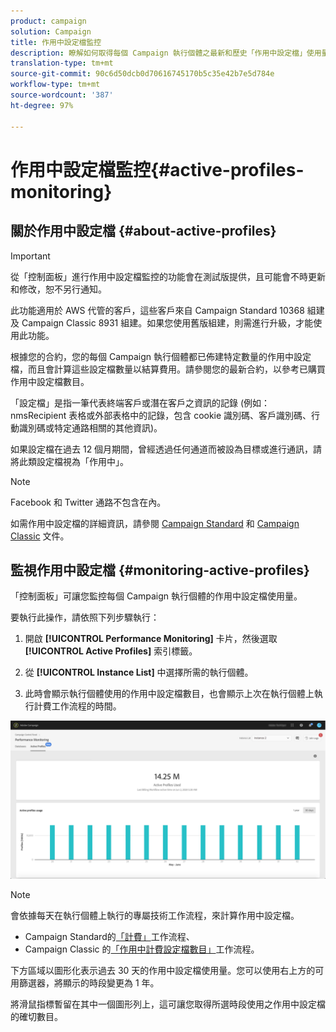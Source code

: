 ```yaml
---
product: campaign
solution: Campaign
title: 作用中設定檔監控
description: 瞭解如何取得每個 Campaign 執行個體之最新和歷史「作用中設定檔」使用量和演化的即時資訊。
translation-type: tm+mt
source-git-commit: 90c6d50dcb0d70616745170b5c35e42b7e5d784e
workflow-type: tm+mt
source-wordcount: '387'
ht-degree: 97%

---
```



# 作用中設定檔監控{#active-profiles-monitoring}

## 關於作用中設定檔 {#about-active-profiles}

>[!IMPORTANT]
>
>從「控制面板」進行作用中設定檔監控的功能會在測試版提供，且可能會不時更新和修改，恕不另行通知。
>
>此功能適用於 AWS 代管的客戶，這些客戶來自 Campaign Standard 10368 組建及 Campaign Classic 8931 組建。如果您使用舊版組建，則需進行升級，才能使用此功能。

根據您的合約，您的每個 Campaign 執行個體都已佈建特定數量的作用中設定檔，而且會計算這些設定檔數量以結算費用。請參閱您的最新合約，以參考已購買作用中設定檔數目。

「設定檔」是指一筆代表終端客戶或潛在客戶之資訊的記錄 (例如：nmsRecipient 表格或外部表格中的記錄，包含 cookie 識別碼、客戶識別碼、行動識別碼或特定通路相關的其他資訊)。

如果設定檔在過去 12 個月期間，曾經透過任何通道而被設為目標或進行通訊，請將此類設定檔視為「作用中」。

>[!NOTE]
>
>Facebook 和 Twitter 通路不包含在內。

如需作用中設定檔的詳細資訊，請參閱 [Campaign Standard](https://docs.adobe.com/content/help/zh-Hant/campaign-standard/using/profiles-and-audiences/managing-profiles/active-profiles.html) 和 [Campaign Classic](https://docs.adobe.com/content/help/zh-Hant/campaign-classic/using/getting-started/profile-management/about-profiles.html#active-profiles) 文件。

## 監視作用中設定檔 {#monitoring-active-profiles}

「控制面板」可讓您監控每個 Campaign 執行個體的作用中設定檔使用量。

要執行此操作，請依照下列步驟執行：

1. 開啟 **[!UICONTROL Performance Monitoring]** 卡片，然後選取 **[!UICONTROL Active Profiles]** 索引標籤。

1. 從 **[!UICONTROL Instance List]** 中選擇所需的執行個體。

1. 此時會顯示執行個體使用的作用中設定檔數目，也會顯示上次在執行個體上執行計費工作流程的時間。

![](assets/active-profiles-graph.png)

>[!NOTE]
>
>會依據每天在執行個體上執行的專屬技術工作流程，來計算作用中設定檔。
>
>* Campaign Standard的[「計費」](https://docs.adobe.com/help/zh-Hant/campaign-standard/using/administrating/application-settings/technical-workflows.html)工作流程、
>* Campaign Classic 的[「作用中計費設定檔數目」](https://experienceleague.adobe.com/docs/campaign-classic/using/automating-with-workflows/advanced-management/about-technical-workflows.html)工作流程。


下方區域以圖形化表示過去 30 天的作用中設定檔使用量。您可以使用右上方的可用篩選器，將顯示的時段變更為 1 年。

將滑鼠指標暫留在其中一個圖形列上，這可讓您取得所選時段使用之作用中設定檔的確切數目。
